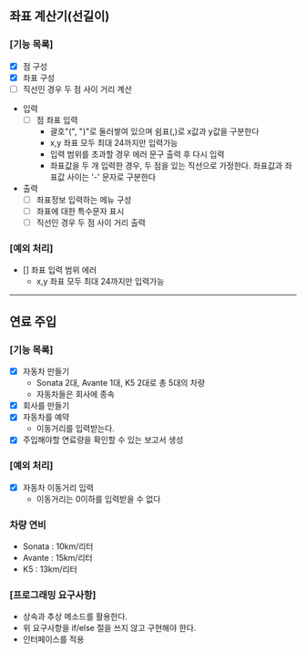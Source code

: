 ## 좌표 계산기(선길이)

### [기능 목록]

* [x] 점 구성
* [x] 좌표 구성
* [ ] 직선인 경우 두 점 사이 거리 계산

- 입력
    * [ ] 점 좌표 입력
        - 괄호"(", ")"로 둘러쌓여 있으며 쉼표(,)로 x값과 y값을 구분한다
        - x,y 좌표 모두 최대 24까지만 입력가능
        - 입력 범위를 초과할 경우 에러 문구 출력 후 다시 입력
        - 좌표값을 두 개 입력한 경우, 두 점을 있는 직선으로 가정한다. 좌표값과 좌표값 사이는 '-' 문자로 구분한다

- 출력
    * [ ] 좌표정보 입력하는 메뉴 구성
    * [ ] 좌표에 대한 특수문자 표시
    * [ ] 직선인 경우 두 점 사이 거리 출력

### [예외 처리]

* [] 좌표 입력 범위 에러
    - x,y 좌표 모두 최대 24까지만 입력가능

----

## 연료 주입

### [기능 목록]

* [x] 자동차 만들기
    - Sonata 2대, Avante 1대, K5 2대로 총 5대의 차량
    - 자동차들은 회사에 종속
* [x] 회사를 만들기
* [x] 자동차를 예약
    - 이동거리를 입력받는다.
* [x] 주입해야할 연료량을 확인할 수 있는 보고서 생성

### [예외 처리]

* [x] 자동차 이동거리 입력
    - 이동거리는 0이하를 입력받을 수 없다

### 차량 연비

* Sonata : 10km/리터
* Avante : 15km/리터
* K5 : 13km/리터

### [프로그래밍 요구사항]

- 상속과 추상 메소드를 활용한다.
- 위 요구사항을 if/else 절을 쓰지 않고 구현해야 한다.
- 인터페이스를 적용